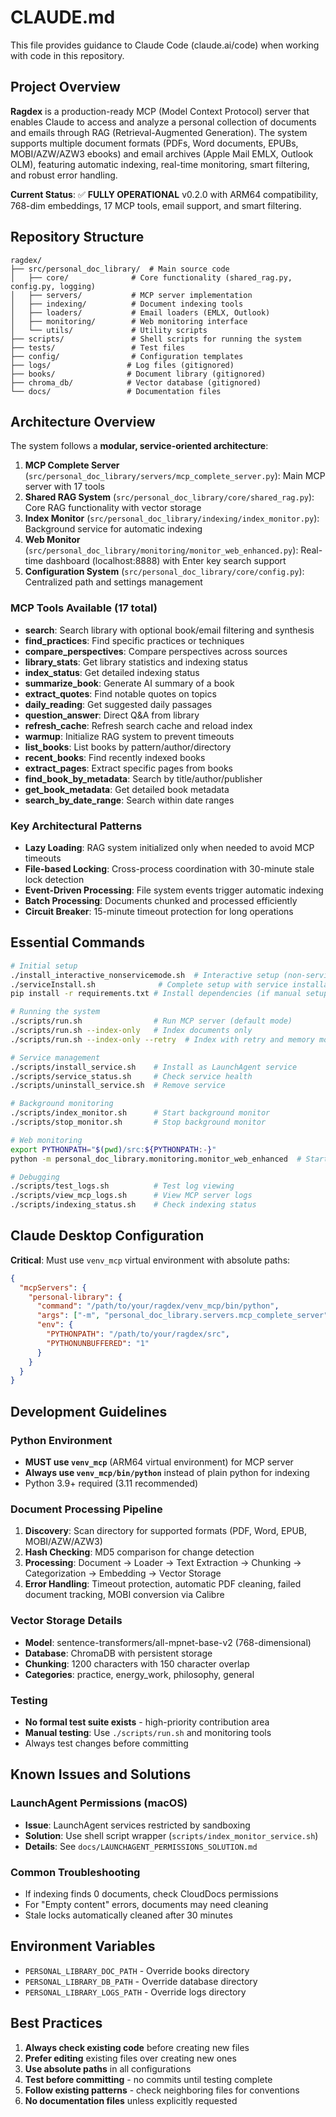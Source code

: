 # CLAUDE.md

This file provides guidance to Claude Code (claude.ai/code) when working with code in this repository.

## Project Overview

**Ragdex** is a production-ready MCP (Model Context Protocol) server that enables Claude to access and analyze a personal collection of documents and emails through RAG (Retrieval-Augmented Generation). The system supports multiple document formats (PDFs, Word documents, EPUBs, MOBI/AZW/AZW3 ebooks) and email archives (Apple Mail EMLX, Outlook OLM), featuring automatic indexing, real-time monitoring, smart filtering, and robust error handling.

**Current Status**: ✅ **FULLY OPERATIONAL** v0.2.0 with ARM64 compatibility, 768-dim embeddings, 17 MCP tools, email support, and smart filtering.

## Repository Structure

```
ragdex/
├── src/personal_doc_library/  # Main source code
│   ├── core/              # Core functionality (shared_rag.py, config.py, logging)
│   ├── servers/           # MCP server implementation
│   ├── indexing/          # Document indexing tools
│   ├── loaders/           # Email loaders (EMLX, Outlook)
│   ├── monitoring/        # Web monitoring interface
│   └── utils/             # Utility scripts
├── scripts/               # Shell scripts for running the system
├── tests/                 # Test files
├── config/                # Configuration templates
├── logs/                 # Log files (gitignored)
├── books/                # Document library (gitignored)
├── chroma_db/            # Vector database (gitignored)
└── docs/                 # Documentation files
```

## Architecture Overview

The system follows a **modular, service-oriented architecture**:

1. **MCP Complete Server** (`src/personal_doc_library/servers/mcp_complete_server.py`): Main MCP server with 17 tools
2. **Shared RAG System** (`src/personal_doc_library/core/shared_rag.py`): Core RAG functionality with vector storage
3. **Index Monitor** (`src/personal_doc_library/indexing/index_monitor.py`): Background service for automatic indexing
4. **Web Monitor** (`src/personal_doc_library/monitoring/monitor_web_enhanced.py`): Real-time dashboard (localhost:8888) with Enter key search support
5. **Configuration System** (`src/personal_doc_library/core/config.py`): Centralized path and settings management

### MCP Tools Available (17 total)
- **search**: Search library with optional book/email filtering and synthesis
- **find_practices**: Find specific practices or techniques
- **compare_perspectives**: Compare perspectives across sources
- **library_stats**: Get library statistics and indexing status
- **index_status**: Get detailed indexing status
- **summarize_book**: Generate AI summary of a book
- **extract_quotes**: Find notable quotes on topics
- **daily_reading**: Get suggested daily passages
- **question_answer**: Direct Q&A from library
- **refresh_cache**: Refresh search cache and reload index
- **warmup**: Initialize RAG system to prevent timeouts
- **list_books**: List books by pattern/author/directory
- **recent_books**: Find recently indexed books
- **extract_pages**: Extract specific pages from books
- **find_book_by_metadata**: Search by title/author/publisher
- **get_book_metadata**: Get detailed book metadata
- **search_by_date_range**: Search within date ranges

### Key Architectural Patterns
- **Lazy Loading**: RAG system initialized only when needed to avoid MCP timeouts
- **File-based Locking**: Cross-process coordination with 30-minute stale lock detection
- **Event-Driven Processing**: File system events trigger automatic indexing
- **Batch Processing**: Documents chunked and processed efficiently
- **Circuit Breaker**: 15-minute timeout protection for long operations

## Essential Commands

```bash
# Initial setup
./install_interactive_nonservicemode.sh  # Interactive setup (non-service mode)
./serviceInstall.sh              # Complete setup with service installation
pip install -r requirements.txt # Install dependencies (if manual setup)

# Running the system
./scripts/run.sh                # Run MCP server (default mode)
./scripts/run.sh --index-only   # Index documents only
./scripts/run.sh --index-only --retry  # Index with retry and memory monitoring

# Service management
./scripts/install_service.sh    # Install as LaunchAgent service
./scripts/service_status.sh     # Check service health
./scripts/uninstall_service.sh  # Remove service

# Background monitoring
./scripts/index_monitor.sh      # Start background monitor
./scripts/stop_monitor.sh       # Stop background monitor

# Web monitoring
export PYTHONPATH="$(pwd)/src:${PYTHONPATH:-}"
python -m personal_doc_library.monitoring.monitor_web_enhanced  # Start web dashboard (http://localhost:8888)

# Debugging
./scripts/test_logs.sh          # Test log viewing
./scripts/view_mcp_logs.sh      # View MCP server logs
./scripts/indexing_status.sh    # Check indexing status
```

## Claude Desktop Configuration

**Critical**: Must use `venv_mcp` virtual environment with absolute paths:

```json
{
  "mcpServers": {
    "personal-library": {
      "command": "/path/to/your/ragdex/venv_mcp/bin/python",
      "args": ["-m", "personal_doc_library.servers.mcp_complete_server"],
      "env": {
        "PYTHONPATH": "/path/to/your/ragdex/src",
        "PYTHONUNBUFFERED": "1"
      }
    }
  }
}
```

## Development Guidelines

### Python Environment
- **MUST use `venv_mcp`** (ARM64 virtual environment) for MCP server
- **Always use `venv_mcp/bin/python`** instead of plain python for indexing
- Python 3.9+ required (3.11 recommended)

### Document Processing Pipeline
1. **Discovery**: Scan directory for supported formats (PDF, Word, EPUB, MOBI/AZW/AZW3)
2. **Hash Checking**: MD5 comparison for change detection
3. **Processing**: Document → Loader → Text Extraction → Chunking → Categorization → Embedding → Vector Storage
4. **Error Handling**: Timeout protection, automatic PDF cleaning, failed document tracking, MOBI conversion via Calibre

### Vector Storage Details
- **Model**: sentence-transformers/all-mpnet-base-v2 (768-dimensional)
- **Database**: ChromaDB with persistent storage
- **Chunking**: 1200 characters with 150 character overlap
- **Categories**: practice, energy_work, philosophy, general

### Testing
- **No formal test suite exists** - high-priority contribution area
- **Manual testing**: Use `./scripts/run.sh` and monitoring tools
- Always test changes before committing

## Known Issues and Solutions

### LaunchAgent Permissions (macOS)
- **Issue**: LaunchAgent services restricted by sandboxing
- **Solution**: Use shell script wrapper (`scripts/index_monitor_service.sh`)
- **Details**: See `docs/LAUNCHAGENT_PERMISSIONS_SOLUTION.md`

### Common Troubleshooting
- If indexing finds 0 documents, check CloudDocs permissions
- For "Empty content" errors, documents may need cleaning
- Stale locks automatically cleaned after 30 minutes

## Environment Variables

- `PERSONAL_LIBRARY_DOC_PATH` - Override books directory
- `PERSONAL_LIBRARY_DB_PATH` - Override database directory  
- `PERSONAL_LIBRARY_LOGS_PATH` - Override logs directory

## Best Practices

1. **Always check existing code** before creating new files
2. **Prefer editing** existing files over creating new ones
3. **Use absolute paths** in all configurations
4. **Test before committing** - no commits until testing complete
5. **Follow existing patterns** - check neighboring files for conventions
6. **No documentation files** unless explicitly requested